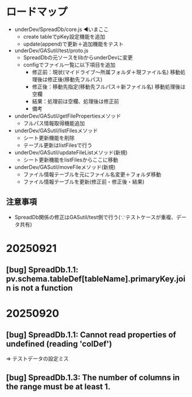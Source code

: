 # ロードマップ

- underDev/SpreadDb/core.js ◀いまここ
  - create tableでpKey設定機能を追加
  - update(append)で更新＋追加機能をテスト
- underDev/GASutil/test/proto.js
  - SpreadDbの元ソースをlibからunderDevに変更
  - configでファイル一覧に以下項目を追加
      - 修正前：現状(マイドライブ〜所属フォルダ＋現ファイル名)
          移動処理後は修正後(移動先フルパス)
      - 修正後：移動先指定(移動先フルパス＋新ファイル名)
          移動処理後は空欄
      - 結果：処理前は空欄、処理後は修正前
      - 備考
- underDev/GASutil/getFilePropertiesメソッド
  - フルパス情報取得機能追加
- underDev/GASutil/listFilesメソッド
  - シート更新機能を削除
  - テーブル更新はlistFilesで行う
- underDev/GASutil/updateFileListメソッド(新規)
  - シート更新機能をlistFilesからここに移動
- underDev/GASutil/moveFileメソッド(新規)
  - ファイル情報テーブルを元にファイル名変更＋フォルダ移動
  - ファイル情報テーブルを更新(修正前・修正後・結果)

## 注意事項

- SpreadDb関係の修正はGASutil/test側で行う(∵テストケースが重複、データ共有)

# 20250921

## [bug] SpreadDb.1.1: pv.schema.tableDef[tableName].primaryKey.join is not a function

# 20250920

## [bug] SpreadDb.1.1: Cannot read properties of undefined (reading 'colDef')

⇒ テストデータの設定ミス

## [bug] SpreadDb.1.3: The number of columns in the range must be at least 1.